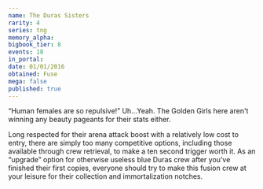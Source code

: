 ```yaml
---
name: The Duras Sisters
rarity: 4
series: tng
memory_alpha:
bigbook_tier: 8
events: 18
in_portal:
date: 01/01/2016
obtained: Fuse
mega: false
published: true
---
```


“Human females are so repulsive!” Uh...Yeah. The Golden Girls here aren't winning any beauty pageants for their stats either.

Long respected for their arena attack boost with a relatively low cost to entry, there are simply too many competitive options, including those available through crew retrieval, to make a ten second trigger worth it. As an “upgrade” option for otherwise useless blue Duras crew after you’ve finished their first copies, everyone should try to make this fusion crew at your leisure for their collection and immortalization notches.
